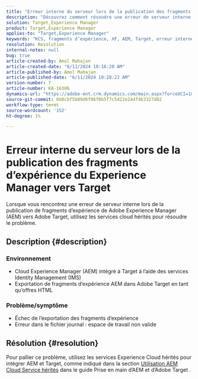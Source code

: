 ```yaml
---
title: "Erreur interne du serveur lors de la publication des fragments d’expérience de Experience Manager vers Target"
description: "Découvrez comment résoudre une erreur de serveur interne qui se produit lors de la publication de fragments d’expérience de Adobe Experience Manager vers Adobe Target."
solution: Target,Experience Manager
product: Target,Experience Manager
applies-to: "Target,Experience Manager"
keywords: "KCS, fragments d’expérience, XF, AEM, Target, erreur interne du serveur, Experience Manager, Adobe Target"
resolution: Resolution
internal-notes: null
bug: true
article-created-by: Amol Mahajan
article-created-date: "6/11/2024 10:16:20 AM"
article-published-by: Amol Mahajan
article-published-date: "6/11/2024 10:28:22 AM"
version-number: 7
article-number: KA-16306
dynamics-url: "https://adobe-ent.crm.dynamics.com/main.aspx?forceUCI=1&pagetype=entityrecord&etn=knowledgearticle&id=1e8a36a3-db27-ef11-840b-000d3a34c086"
source-git-commit: 6b0cbf5b89d6f06f0b5f7c5422e244f4b3327d82
workflow-type: tm+mt
source-wordcount: '152'
ht-degree: 1%

---
```


# Erreur interne du serveur lors de la publication des fragments d’expérience du Experience Manager vers Target


Lorsque vous rencontrez une erreur de serveur interne lors de la publication de fragments d’expérience de Adobe Experience Manager (AEM) vers Adobe Target, utilisez les services cloud hérités pour résoudre le problème.

## Description {#description}


### <b>Environnement</b>

- Cloud Experience Manager (AEM) intégré à Target à l’aide des services Identity Management (IMS)
- Exportation de fragments d’expérience AEM dans Adobe Target en tant qu’offres HTML


### <b>Problème/symptôme</b>

- Échec de l’exportation des fragments d’expérience
- Erreur dans le fichier journal : espace de travail non valide



## Résolution {#resolution}


Pour pallier ce problème, utilisez les services Experience Cloud hérités pour intégrer AEM et Target, comme indiqué dans la section [Utilisation AEM Cloud Service hérités](https://experienceleague.adobe.com/docs/experience-manager-learn/aem-target-tutorial/aem-target-implementation/using-aem-cloud-services.html) dans le guide Prise en main d’AEM et d’Adobe Target .
